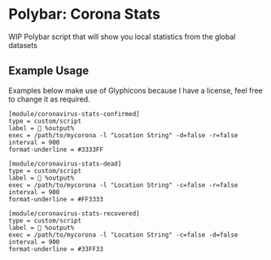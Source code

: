 # Polybar: Corona Stats

WIP Polybar script that will show you local statistics from the global datasets

## Example Usage

Examples below make use of Glyphicons because I have a license, feel free to change it as required.

```
[module/coronavirus-stats-confirmed]
type = custom/script
label =  %output%
exec = /path/to/mycorona -l "Location String" -d=false -r=false
interval = 900
format-underline = #3333FF

[module/coronavirus-stats-dead]
type = custom/script
label =  %output%
exec = /path/to/mycorona -l "Location String" -c=false -r=false
interval = 900
format-underline = #FF3333

[module/coronavirus-stats-recovered]
type = custom/script
label =  %output%
exec = /path/to/mycorona -l "Location String" -c=false -d=false
interval = 900
format-underline = #33FF33

``` 